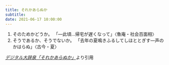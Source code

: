 ```yaml
---
title: それかあらぬか
subtitle: 
date: 2021-06-17 10:00:00
---
```


1. そのためかどうか。
    「―此頃…帰宅が遅くなって」〈魯庵・社会百面相〉
2. そうであるか、そうでないか。
    「去年の夏鳴きふるしてしほととぎす―声のかはらぬ」〈古今・夏〉

<cite>[デジタル大辞泉「それかあらぬか」](https://dictionary.goo.ne.jp/word/%E3%81%9D%E3%82%8C%E3%81%8B%E3%81%82%E3%82%89%E3%81%AC%E3%81%8B/)</cite>より引用